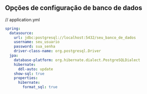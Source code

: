 ## Opções de configuração de banco de dados

// application.yml
``` yaml
spring:
  datasource:
    url: jdbc:postgresql://localhost:5432/seu_banco_de_dados
    username: seu_usuario
    password: sua_senha
    driver-class-name: org.postgresql.Driver
  jpa:
    database-platform: org.hibernate.dialect.PostgreSQLDialect
    hibernate:
      ddl-auto: update
    show-sql: true
    properties:
      hibernate:
        format_sql: true
```